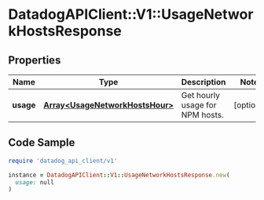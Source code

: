 # DatadogAPIClient::V1::UsageNetworkHostsResponse

## Properties

| Name | Type | Description | Notes |
| ---- | ---- | ----------- | ----- |
| **usage** | [**Array&lt;UsageNetworkHostsHour&gt;**](UsageNetworkHostsHour.md) | Get hourly usage for NPM hosts. | [optional] |

## Code Sample

```ruby
require 'datadog_api_client/v1'

instance = DatadogAPIClient::V1::UsageNetworkHostsResponse.new(
  usage: null
)
```

